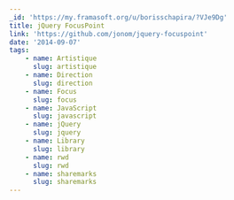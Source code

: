 ```yaml
---
_id: 'https://my.framasoft.org/u/borisschapira/?VJe9Dg'
title: jQuery FocusPoint
link: 'https://github.com/jonom/jquery-focuspoint'
date: '2014-09-07'
tags:
    - name: Artistique
      slug: artistique
    - name: Direction
      slug: direction
    - name: Focus
      slug: focus
    - name: JavaScript
      slug: javascript
    - name: jQuery
      slug: jquery
    - name: Library
      slug: library
    - name: rwd
      slug: rwd
    - name: sharemarks
      slug: sharemarks
---
```


<div class="markdown"><p></p></div>
